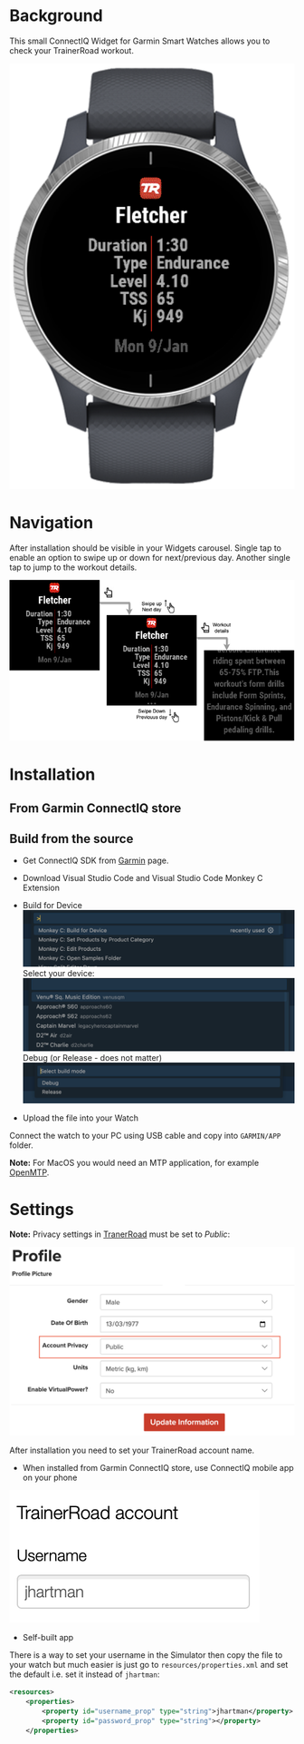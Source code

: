 
# Background

This small ConnectIQ Widget for Garmin Smart Watches allows you to check your TrainerRoad workout.

![Watch](images/watch1.png)

# Navigation

After installation should be visible in your Widgets carousel. Single tap to enable an option to swipe up or down for next/previous day. Another single tap to jump to the workout details. 

![Flow Chart](images/FlowChart.png)

# Installation

## From Garmin ConnectIQ store

<Not published yet>

## Build from the source

* Get ConnectIQ SDK from [Garmin](https://developer.garmin.com/connect-iq/sdk/) page.
* Download Visual Studio Code and Visual Studio Code Monkey C Extension
* Build for Device
![build1](images/build/build1.png)
Select your device:
![build2](images/build/build2.png)
Debug (or Release - does not matter)
![build3](images/build/build3.png)

* Upload the file into your Watch

Connect the watch to your PC using USB cable and copy into `GARMIN/APP` folder.

**Note:** For MacOS you would need an MTP application, for example [OpenMTP](https://openmtp.ganeshrvel.com/).

# Settings

**Note:** Privacy settings in [TranerRoad](https://www.trainerroad.com/app/profile/rider-information) must be set to *Public*:

![](images/privacy.png)

After installation you need to set your TrainerRoad account name.

* When installed from Garmin ConnectIQ store, use ConnectIQ mobile app on your phone

![](images/settings.png)

* Self-built app

There is a way to set your username in the Simulator then copy the file to your watch but much easier is just go to `resources/properties.xml` and set the default i.e. set it instead of `jhartman`:

```xml
<resources>
    <properties>
        <property id="username_prop" type="string">jhartman</property>
        <property id="password_prop" type="string"></property>
    </properties>
```


